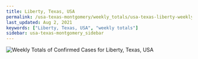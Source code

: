 ```yaml
---
title: Liberty, Texas, USA
permalink: /usa-texas-montgomery/weekly_totals/usa-texas-liberty-weekly_totals.html
last_updated: Aug 2, 2021
keywords: ["Liberty, Texas, USA", "weekly totals"]
sidebar: usa-texas-montgomery_sidebar
---
```


![Weekly Totals of Confirmed Cases for Liberty, Texas, USA](/covid_tracker/images/graphs/usa-texas-liberty-weekly_totals_graph.png)
